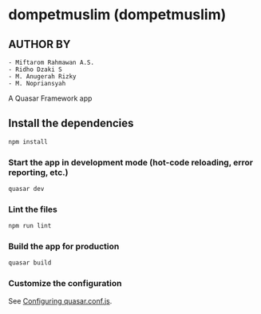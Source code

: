 # dompetmuslim (dompetmuslim)

## AUTHOR BY
```- Rudi Hartawan
- Miftarom Rahmawan A.S.
- Ridho Dzaki S
- M. Anugerah Rizky
- M. Nopriansyah
```

A Quasar Framework app

## Install the dependencies
```bash
npm install
```

### Start the app in development mode (hot-code reloading, error reporting, etc.)
```bash
quasar dev
```

### Lint the files
```bash
npm run lint
```

### Build the app for production
```bash
quasar build
```

### Customize the configuration
See [Configuring quasar.conf.js](https://quasar.dev/quasar-cli/quasar-conf-js).

